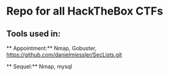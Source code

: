 # Repo for all HackTheBox CTFs

## Tools used in:

** Appointment:**  Nmap, Gobuster, https://github.com/danielmiessler/SecLists.git

** Sequel:**  Nmap, mysql
